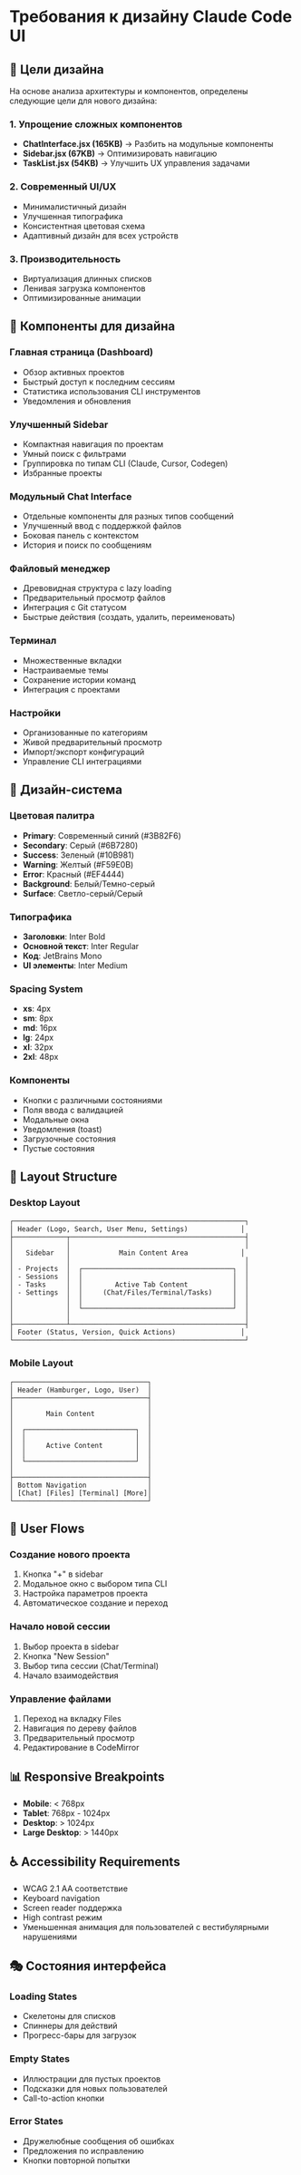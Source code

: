 # Требования к дизайну Claude Code UI

## 🎯 Цели дизайна

На основе анализа архитектуры и компонентов, определены следующие цели для нового дизайна:

### 1. **Упрощение сложных компонентов**
- **ChatInterface.jsx (165KB)** → Разбить на модульные компоненты
- **Sidebar.jsx (67KB)** → Оптимизировать навигацию
- **TaskList.jsx (54KB)** → Улучшить UX управления задачами

### 2. **Современный UI/UX**
- Минималистичный дизайн
- Улучшенная типографика
- Консистентная цветовая схема
- Адаптивный дизайн для всех устройств

### 3. **Производительность**
- Виртуализация длинных списков
- Ленивая загрузка компонентов
- Оптимизированные анимации

## 📱 Компоненты для дизайна

### **Главная страница (Dashboard)**
- Обзор активных проектов
- Быстрый доступ к последним сессиям
- Статистика использования CLI инструментов
- Уведомления и обновления

### **Улучшенный Sidebar**
- Компактная навигация по проектам
- Умный поиск с фильтрами
- Группировка по типам CLI (Claude, Cursor, Codegen)
- Избранные проекты

### **Модульный Chat Interface**
- Отдельные компоненты для разных типов сообщений
- Улучшенный ввод с поддержкой файлов
- Боковая панель с контекстом
- История и поиск по сообщениям

### **Файловый менеджер**
- Древовидная структура с lazy loading
- Предварительный просмотр файлов
- Интеграция с Git статусом
- Быстрые действия (создать, удалить, переименовать)

### **Терминал**
- Множественные вкладки
- Настраиваемые темы
- Сохранение истории команд
- Интеграция с проектами

### **Настройки**
- Организованные по категориям
- Живой предварительный просмотр
- Импорт/экспорт конфигураций
- Управление CLI интеграциями

## 🎨 Дизайн-система

### **Цветовая палитра**
- **Primary**: Современный синий (#3B82F6)
- **Secondary**: Серый (#6B7280)
- **Success**: Зеленый (#10B981)
- **Warning**: Желтый (#F59E0B)
- **Error**: Красный (#EF4444)
- **Background**: Белый/Темно-серый
- **Surface**: Светло-серый/Серый

### **Типографика**
- **Заголовки**: Inter Bold
- **Основной текст**: Inter Regular
- **Код**: JetBrains Mono
- **UI элементы**: Inter Medium

### **Spacing System**
- **xs**: 4px
- **sm**: 8px
- **md**: 16px
- **lg**: 24px
- **xl**: 32px
- **2xl**: 48px

### **Компоненты**
- Кнопки с различными состояниями
- Поля ввода с валидацией
- Модальные окна
- Уведомления (toast)
- Загрузочные состояния
- Пустые состояния

## 📐 Layout Structure

### **Desktop Layout**
```
┌─────────────────────────────────────────────────────────┐
│ Header (Logo, Search, User Menu, Settings)             │
├─────────────┬───────────────────────────────────────────┤
│             │                                           │
│   Sidebar   │            Main Content Area             │
│             │                                           │
│ - Projects  │  ┌─────────────────────────────────────┐  │
│ - Sessions  │  │                                     │  │
│ - Tasks     │  │        Active Tab Content           │  │
│ - Settings  │  │     (Chat/Files/Terminal/Tasks)     │  │
│             │  │                                     │  │
│             │  └─────────────────────────────────────┘  │
│             │                                           │
├─────────────┴───────────────────────────────────────────┤
│ Footer (Status, Version, Quick Actions)                │
└─────────────────────────────────────────────────────────┘
```

### **Mobile Layout**
```
┌─────────────────────────────────┐
│ Header (Hamburger, Logo, User)  │
├─────────────────────────────────┤
│                                 │
│        Main Content             │
│                                 │
│  ┌───────────────────────────┐  │
│  │                           │  │
│  │     Active Content        │  │
│  │                           │  │
│  └───────────────────────────┘  │
│                                 │
├─────────────────────────────────┤
│ Bottom Navigation               │
│ [Chat] [Files] [Terminal] [More]│
└─────────────────────────────────┘
```

## 🔄 User Flows

### **Создание нового проекта**
1. Кнопка "+" в sidebar
2. Модальное окно с выбором типа CLI
3. Настройка параметров проекта
4. Автоматическое создание и переход

### **Начало новой сессии**
1. Выбор проекта в sidebar
2. Кнопка "New Session"
3. Выбор типа сессии (Chat/Terminal)
4. Начало взаимодействия

### **Управление файлами**
1. Переход на вкладку Files
2. Навигация по дереву файлов
3. Предварительный просмотр
4. Редактирование в CodeMirror

## 📊 Responsive Breakpoints

- **Mobile**: < 768px
- **Tablet**: 768px - 1024px
- **Desktop**: > 1024px
- **Large Desktop**: > 1440px

## ♿ Accessibility Requirements

- WCAG 2.1 AA соответствие
- Keyboard navigation
- Screen reader поддержка
- High contrast режим
- Уменьшенная анимация для пользователей с вестибулярными нарушениями

## 🎭 Состояния интерфейса

### **Loading States**
- Скелетоны для списков
- Спиннеры для действий
- Прогресс-бары для загрузок

### **Empty States**
- Иллюстрации для пустых проектов
- Подсказки для новых пользователей
- Call-to-action кнопки

### **Error States**
- Дружелюбные сообщения об ошибках
- Предложения по исправлению
- Кнопки повторной попытки
